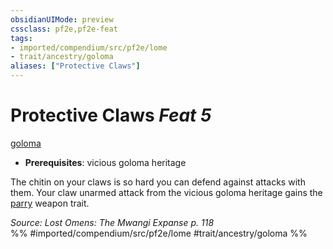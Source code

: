 ```yaml
---
obsidianUIMode: preview
cssclass: pf2e,pf2e-feat
tags:
- imported/compendium/src/pf2e/lome
- trait/ancestry/goloma
aliases: ["Protective Claws"]
---
```

# Protective Claws  *Feat 5*  
[goloma](goloma-lome.md)  

- **Prerequisites**: vicious goloma heritage

The chitin on your claws is so hard you can defend against attacks with them. Your claw unarmed attack from the vicious goloma heritage gains the [parry](parry.md) weapon trait.

*Source: Lost Omens: The Mwangi Expanse p. 118*  
%% #imported/compendium/src/pf2e/lome #trait/ancestry/goloma %%